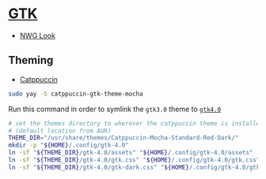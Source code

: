 # [GTK](https://wiki.archlinux.org/title/GTK)

- [NWG Look](https://archlinux.org/packages/extra/x86_64/nwg-look/)

## Theming

- [Catppuccin](https://aur.archlinux.org/packages/catppuccin-gtk-theme-mocha)

```sh
sudo yay -S catppuccin-gtk-theme-mocha 
```

Run this command in order to symlink the `gtk3.0` theme to [`gtk4.0`](https://github.com/catppuccin/gtk?tab=readme-ov-file#for-gtk-4-users)

```sh
# set the themes directory to wherever the catppuccin theme is installed to
# (default location from AUR)
THEME_DIR="/usr/share/themes/Catppuccin-Mocha-Standard-Red-Dark/"
mkdir -p "${HOME}/.config/gtk-4.0"
ln -sf "${THEME_DIR}/gtk-4.0/assets" "${HOME}/.config/gtk-4.0/assets"
ln -sf "${THEME_DIR}/gtk-4.0/gtk.css" "${HOME}/.config/gtk-4.0/gtk.css"
ln -sf "${THEME_DIR}/gtk-4.0/gtk-dark.css" "${HOME}/.config/gtk-4.0/gtk-dark.css"
```
